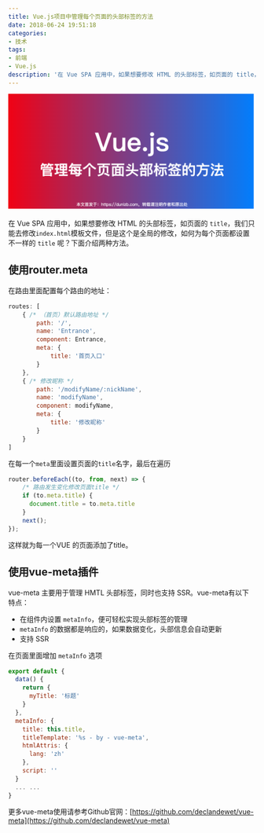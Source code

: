 ```yaml
---
title: Vue.js项目中管理每个页面的头部标签的方法
date: 2018-06-24 19:51:18
categories:
- 技术
tags:
- 前端 
- Vue.js
description: '在 Vue SPA 应用中，如果想要修改 HTML 的头部标签，如页面的 title，我们只能去修改index.html模板文件，但是这个是全局的修改，如何为每个页面都设置不一样的 title 呢？下面介绍两种方法。'
---
```

![](https://raw.githubusercontent.com/dunizb/cloudimg/master/blog/c0zvb.png)

在 Vue SPA 应用中，如果想要修改 HTML 的头部标签，如页面的 `title`，我们只能去修改`index.html`模板文件，但是这个是全局的修改，如何为每个页面都设置不一样的 `title` 呢？下面介绍两种方法。
<!-- more -->
## 使用router.meta

在路由里面配置每个路由的地址：

```js
routes: [
    { /* （首页）默认路由地址 */
        path: '/',
        name: 'Entrance',
        component: Entrance,
        meta: {
            title: '首页入口'
        }
    },
    { /* 修改昵称 */
        path: '/modifyName/:nickName',
        name: 'modifyName',
        component: modifyName,
        meta: {
            title: '修改昵称'
        }
    }
]
```

在每一个`meta`里面设置页面的`title`名字，最后在遍历

```js
router.beforeEach((to, from, next) => {
    /* 路由发生变化修改页面title */
    if (to.meta.title) {
      document.title = to.meta.title
    }
    next();
});
```
这样就为每一个VUE 的页面添加了title。

## 使用vue-meta插件

vue-meta 主要用于管理 HMTL 头部标签，同时也支持 SSR。vue-meta有以下特点：
- 在组件内设置 `metaInfo`，便可轻松实现头部标签的管理
- `metaInfo` 的数据都是响应的，如果数据变化，头部信息会自动更新
- 支持 SSR

在页面里面增加 `metaInfo` 选项

```js
export default {
  data() {
    return {
      myTitle: '标题'
    }
  },
  metaInfo: {
    title: this.title,
    titleTemplate: '%s - by - vue-meta',
    htmlAttris: {
      lang: 'zh'
    },
    script: ''
  }
  ... ...
}
```

更多vue-meta使用请参考Github官网：[https://github.com/declandewet/vue-meta](https://github.com/declandewet/vue-meta)
